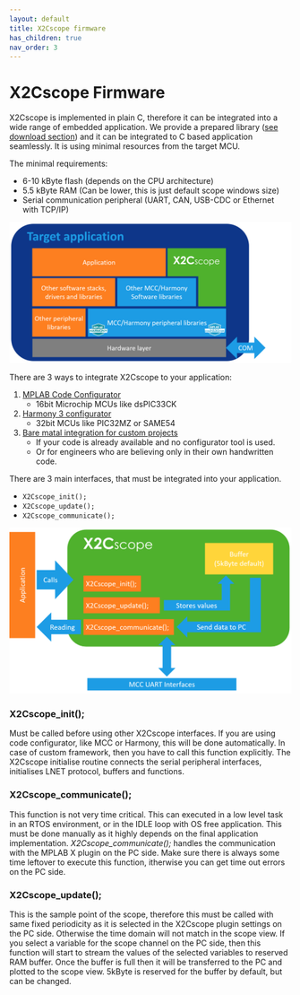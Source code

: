 ```yaml
---
layout: default
title: X2Cscope firmware
has_children: true
nav_order: 3
---
```

# X2Cscope Firmware

X2Cscope is implemented in plain C, therefore it can be integrated into a wide range of embedded application. We provide a prepared library ([see download section](../supportedHW.md)) and it can be integrated to C based application seamlessly. It is using minimal resources from the target MCU. 

The minimal requirements:
* 6-10 kByte flash (depends on the CPU architecture)
* 5.5 kByte RAM (Can be lower, this is just default scope windows size)
* Serial communication peripheral (UART, CAN, USB-CDC or Ethernet with TCP/IP)

![Architecture](../../images/architecture.png)


There are 3 ways to integrate X2Cscope to your application:
1. [MPLAB Code Configurator](mcc.md) 
   * 16bit Microchip MCUs like dsPIC33CK
2. [Harmony 3 configurator](harmony.md)
   * 32bit MCUs like PIC32MZ or SAME54
3. [Bare matal integration for custom projects](baremetal.md)
   * If your code is already available and no configurator tool is used. 
   * Or for engineers who are believing only in their own handwritten code. 


There are 3 main interfaces, that must be integrated into your application. 
* `X2Cscope_init();`
* `X2Cscope_update();`
* `X2Cscope_communicate();`


![X2Cscope APIs](../../images/X2CscopeAPIs.png)

### X2Cscope_init(); 

Must be called before using other X2Cscope interfaces. If you are using code configurator, like MCC or Harmony, this will be done automatically. In case of custom framework, then you have to call this function explicitly. The X2Cscope initialise routine connects the serial peripheral interfaces, initialises LNET protocol, buffers and functions.

### X2Cscope_communicate(); 

This function is not very time critical. This can executed in a low level task in an RTOS environment, or in the IDLE loop with OS free application. This must be done manually as it highly depends on the final application implementation. *X2Cscope_communicate();* handles the communication with the MPLAB X plugin on the PC side. Make sure there is always some time leftover to execute this function, itherwise you can get time out errors on the PC side.

### X2Cscope_update(); 

This is the sample point of the scope, therefore this must be called with same fixed periodicity as it is selected in the X2Cscope plugin settings on the PC side. Otherwise the time domain will not match in the scope view. If you select a variable for the scope channel on the PC side, then this function will start to stream the values of the selected variables to reserved RAM buffer. Once the buffer is full then it will be transferred to the PC and plotted to the scope view. 5kByte is reserved for the buffer by default, but can be changed.
